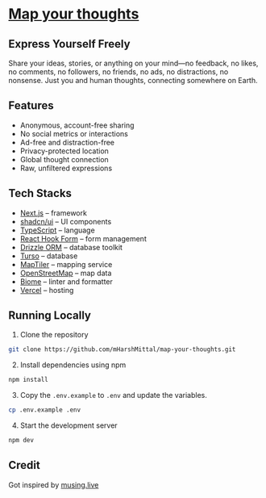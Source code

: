 # [Map your thoughts](https://map-your-thoughts-amber.vercel.app/)

## Express Yourself Freely

Share your ideas, stories, or anything on your mind—no feedback, no likes, no comments, no followers, no friends, no ads, no distractions, no nonsense. Just you and human thoughts, connecting somewhere on Earth.


## Features

- Anonymous, account-free sharing
- No social metrics or interactions
- Ad-free and distraction-free
- Privacy-protected location
- Global thought connection
- Raw, unfiltered expressions

## Tech Stacks

- [Next.js](https://nextjs.org/) – framework
- [shadcn/ui](https://ui.shadcn.com/) – UI components
- [TypeScript](https://www.typescriptlang.org/) – language
- [React Hook Form](https://react-hook-form.com/) – form management
- [Drizzle ORM](https://orm.drizzle.team/) – database toolkit
- [Turso](https://turso.tech/) – database
- [MapTiler](https://www.maptiler.com/) – mapping service
- [OpenStreetMap](https://www.openstreetmap.org/) – map data
- [Biome](https://biomejs.dev/) – linter and formatter
- [Vercel](https://vercel.com/) – hosting

## Running Locally

1. Clone the repository

```bash
git clone https://github.com/mHarshMittal/map-your-thoughts.git
```

2. Install dependencies using npm

```bash
npm install
```

3. Copy the `.env.example` to `.env` and update the variables.

```bash
cp .env.example .env
```

4. Start the development server

```bash
npm dev
```

## Credit

Got inspired by <a href="https://musing.live">musing.live</a>

